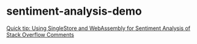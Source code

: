 # sentiment-analysis-demo

[Quick tip: Using SingleStore and WebAssembly for Sentiment Analysis of Stack Overflow Comments](https://medium.com/@VeryFatBoy/quick-tip-using-singlestore-and-webassembly-for-sentiment-analysis-of-stack-overflow-comments-421102650b0f)